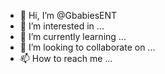 - 👋 Hi, I’m @GbabiesENT
- 👀 I’m interested in ...
- 🌱 I’m currently learning ...
- 💞️ I’m looking to collaborate on ...
- 📫 How to reach me ...

<!---
GbabiesENT/GbabiesENT is a ✨ special ✨ repository because its `README.md` (this file) appears on your GitHub profile.
You can click the Preview link to take a look at your changes.
--->

